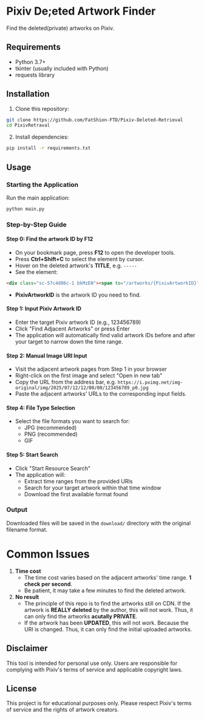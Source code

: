 # Pixiv De;eted Artwork Finder

Find the deleted(private) artworks on Pixiv.

## Requirements

- Python 3.7+
- tkinter (usually included with Python)
- requests library

## Installation

1. Clone this repository:
```bash
git clone https://github.com/FatShion-FTD/Pixiv-Deleted-Retrieval
cd PixivRetraval
```

2. Install dependencies:
```bash
pip install -r requirements.txt
```

## Usage

### Starting the Application

Run the main application:
```bash
python main.py
```

### Step-by-Step Guide

#### Step 0: Find the artwork ID by F12
- On your bookmark page, press **F12** to open the developer tools.
- Press **Ctrl+Shift+C** to select the element by cursor.
- Hover on the deleted artwork's **TITLE**, e.g. `-----`
- See the element:
```html
<div class="sc-57c4d86c-1 bkMzEN"><span to="/artworks/{PixivArtworkID}" class="sc-57c4d86c-6 fNOdSq">-----</span></div>
```
- **PixivArtworkID** is the artwork ID you need to find.


#### Step 1: Input Pixiv Artwork ID
- Enter the target Pixiv artwork ID (e.g., 123456789)
- Click "Find Adjacent Artworks" or press Enter
- The application will automatically find valid artwork IDs before and after your target to narrow down the time range.

#### Step 2: Manual Image URI Input
- Visit the adjacent artwork pages from Step 1 in your browser
- Right-click on the first image and select "Open in new tab"
- Copy the URL from the address bar, e.g. `https://i.pximg.net/img-original/img/2025/07/12/12/00/00/123456789_p0.jpg`
- Paste the adjacent artworks' URLs to the corresponding input fields.

#### Step 4: File Type Selection
- Select the file formats you want to search for:
  - JPG (recommended)
  - PNG (recommended)
  - GIF

#### Step 5: Start Search
- Click "Start Resource Search"
- The application will:
  - Extract time ranges from the provided URIs
  - Search for your target artwork within that time window
  - Download the first available format found

### Output

Downloaded files will be saved in the `download/` directory with the original filename format.

# Common Issues

1. **Time cost**
   - The time cost varies based on the adjacent artworks' time range. **1 check per second**.
   - Be patient, it may take a few minutes to find the deleted artwork.
2. **No result**
   - The principle of this repo is to find the artworks still on CDN. If the artwork is **REALLY deleted** by the author, this will not work. Thus, it can only find the artworks **acutally PRIVATE**.
   - If the artwork has been **UPDATED**, this will not work. Because the URI is changed. Thus, it can only find the initial uploaded artworks.

## Disclaimer

This tool is intended for personal use only. Users are responsible for complying with Pixiv's terms of service and applicable copyright laws. 

## License

This project is for educational purposes only. Please respect Pixiv's terms of service and the rights of artwork creators.
